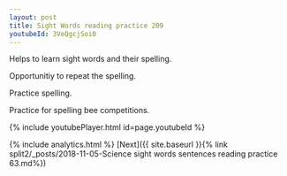 ```yaml
---
layout: post
title: Sight Words reading practice 209
youtubeId: 3VeQgcjSoi0
---
```

 
 
Helps to learn sight words and their spelling.

Opportunitiy to repeat the spelling. 

Practice spelling. 
 
Practice for spelling bee competitions. 
 
{% include youtubePlayer.html id=page.youtubeId %}
 
 
{% include analytics.html %} 
[Next]({{ site.baseurl }}{% link  split2/_posts/2018-11-05-Science sight words sentences reading practice 63.md%})
 
